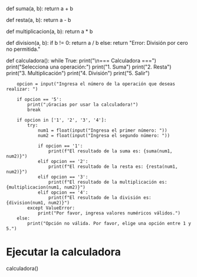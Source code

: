 def suma(a, b):
    return a + b

def resta(a, b):
    return a - b

def multiplicacion(a, b):
    return a * b

def division(a, b):
    if b != 0:
        return a / b
    else:
        return "Error: División por cero no permitida."

def calculadora():
    while True:
        print("\n=== Calculadora ===")
        print("Selecciona una operación:")
        print("1. Suma")
        print("2. Resta")
        print("3. Multiplicación")
        print("4. División")
        print("5. Salir")

        opcion = input("Ingresa el número de la operación que deseas realizar: ")

        if opcion == '5':
            print("¡Gracias por usar la calculadora!")
            break

        if opcion in ['1', '2', '3', '4']:
            try:
                num1 = float(input("Ingresa el primer número: "))
                num2 = float(input("Ingresa el segundo número: "))

                if opcion == '1':
                    print(f"El resultado de la suma es: {suma(num1, num2)}")
                elif opcion == '2':
                    print(f"El resultado de la resta es: {resta(num1, num2)}")
                elif opcion == '3':
                    print(f"El resultado de la multiplicación es: {multiplicacion(num1, num2)}")
                elif opcion == '4':
                    print(f"El resultado de la división es: {division(num1, num2)}")
            except ValueError:
                print("Por favor, ingresa valores numéricos válidos.")
        else:
            print("Opción no válida. Por favor, elige una opción entre 1 y 5.")

# Ejecutar la calculadora
calculadora()
<!---
5618749372/5618749372 is a ✨ special ✨ repository because its `README.md` (this file) appears on your GitHub profile.
You can click the Preview link to take a look at your changes.
--->
